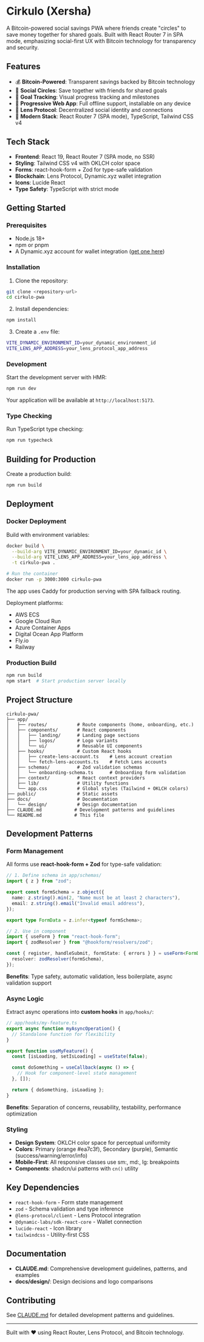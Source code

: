 # Cirkulo (Xersha)

A Bitcoin-powered social savings PWA where friends create "circles" to save money together for shared goals. Built with React Router 7 in SPA mode, emphasizing social-first UX with Bitcoin technology for transparency and security.

## Features

- 💰 **Bitcoin-Powered**: Transparent savings backed by Bitcoin technology
- 👥 **Social Circles**: Save together with friends for shared goals
- 🎯 **Goal Tracking**: Visual progress tracking and milestones
- 📱 **Progressive Web App**: Full offline support, installable on any device
- 🔐 **Lens Protocol**: Decentralized social identity and connections
- 🎨 **Modern Stack**: React Router 7 (SPA mode), TypeScript, Tailwind CSS v4

## Tech Stack

- **Frontend**: React 19, React Router 7 (SPA mode, no SSR)
- **Styling**: Tailwind CSS v4 with OKLCH color space
- **Forms**: react-hook-form + Zod for type-safe validation
- **Blockchain**: Lens Protocol, Dynamic.xyz wallet integration
- **Icons**: Lucide React
- **Type Safety**: TypeScript with strict mode

## Getting Started

### Prerequisites

- Node.js 18+
- npm or pnpm
- A Dynamic.xyz account for wallet integration ([get one here](https://dynamic.xyz))

### Installation

1. Clone the repository:
```bash
git clone <repository-url>
cd cirkulo-pwa
```

2. Install dependencies:
```bash
npm install
```

3. Create a `.env` file:
```bash
VITE_DYNAMIC_ENVIRONMENT_ID=your_dynamic_environment_id
VITE_LENS_APP_ADDRESS=your_lens_protocol_app_address
```

### Development

Start the development server with HMR:

```bash
npm run dev
```

Your application will be available at `http://localhost:5173`.

### Type Checking

Run TypeScript type checking:

```bash
npm run typecheck
```

## Building for Production

Create a production build:

```bash
npm run build
```

## Deployment

### Docker Deployment

Build with environment variables:

```bash
docker build \
  --build-arg VITE_DYNAMIC_ENVIRONMENT_ID=your_dynamic_id \
  --build-arg VITE_LENS_APP_ADDRESS=your_lens_app_address \
  -t cirkulo-pwa .

# Run the container
docker run -p 3000:3000 cirkulo-pwa
```

The app uses Caddy for production serving with SPA fallback routing.

Deployment platforms:
- AWS ECS
- Google Cloud Run
- Azure Container Apps
- Digital Ocean App Platform
- Fly.io
- Railway

### Production Build

```bash
npm run build
npm start  # Start production server locally
```

## Project Structure

```
cirkulo-pwa/
├── app/
│   ├── routes/           # Route components (home, onboarding, etc.)
│   ├── components/       # React components
│   │   ├── landing/      # Landing page sections
│   │   ├── logos/        # Logo variants
│   │   └── ui/           # Reusable UI components
│   ├── hooks/            # Custom React hooks
│   │   ├── create-lens-account.ts    # Lens account creation
│   │   └── fetch-lens-accounts.ts    # Fetch Lens accounts
│   ├── schemas/          # Zod validation schemas
│   │   └── onboarding-schema.ts      # Onboarding form validation
│   ├── context/          # React context providers
│   ├── lib/              # Utility functions
│   └── app.css           # Global styles (Tailwind + OKLCH colors)
├── public/               # Static assets
├── docs/                 # Documentation
│   └── design/           # Design documentation
├── CLAUDE.md            # Development patterns and guidelines
└── README.md            # This file
```

## Development Patterns

### Form Management

All forms use **react-hook-form + Zod** for type-safe validation:

```typescript
// 1. Define schema in app/schemas/
import { z } from "zod";

export const formSchema = z.object({
  name: z.string().min(2, "Name must be at least 2 characters"),
  email: z.string().email("Invalid email address"),
});

export type FormData = z.infer<typeof formSchema>;

// 2. Use in component
import { useForm } from "react-hook-form";
import { zodResolver } from "@hookform/resolvers/zod";

const { register, handleSubmit, formState: { errors } } = useForm<FormData>({
  resolver: zodResolver(formSchema),
});
```

**Benefits**: Type safety, automatic validation, less boilerplate, async validation support

### Async Logic

Extract async operations into **custom hooks** in `app/hooks/`:

```typescript
// app/hooks/my-feature.ts
export async function myAsyncOperation() {
  // Standalone function for flexibility
}

export function useMyFeature() {
  const [isLoading, setIsLoading] = useState(false);

  const doSomething = useCallback(async () => {
    // Hook for component-level state management
  }, []);

  return { doSomething, isLoading };
}
```

**Benefits**: Separation of concerns, reusability, testability, performance optimization

### Styling

- **Design System**: OKLCH color space for perceptual uniformity
- **Colors**: Primary (orange #ea7c3f), Secondary (purple), Semantic (success/warning/error/info)
- **Mobile-First**: All responsive classes use sm:, md:, lg: breakpoints
- **Components**: shadcn/ui patterns with `cn()` utility

## Key Dependencies

- `react-hook-form` - Form state management
- `zod` - Schema validation and type inference
- `@lens-protocol/client` - Lens Protocol integration
- `@dynamic-labs/sdk-react-core` - Wallet connection
- `lucide-react` - Icon library
- `tailwindcss` - Utility-first CSS

## Documentation

- **CLAUDE.md**: Comprehensive development guidelines, patterns, and examples
- **docs/design/**: Design decisions and logo comparisons

## Contributing

See [CLAUDE.md](./CLAUDE.md) for detailed development patterns and guidelines.

---

Built with ❤️ using React Router, Lens Protocol, and Bitcoin technology.
